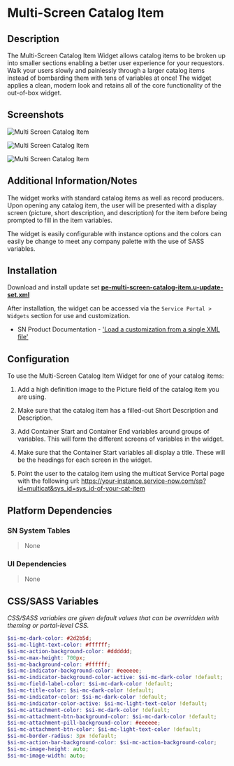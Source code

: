 # Multi-Screen Catalog Item

## Description

The Multi-Screen Catalog Item Widget allows catalog items to be broken up into smaller sections enabling a better user experience for your requestors. Walk your users slowly and painlessly through a larger catalog items instead of bombarding them with tens of variables at once! The widget applies a clean, modern look and retains all of the core functionality of the out-of-box widget.

## Screenshots

![Multi Screen Catalog Item](https://raw.githubusercontent.com/platform-experience/serviceportal-widget-library/master/src/pe-multi-screen-catalog-item/images/demo_low.gif)

![Multi Screen Catalog Item](https://raw.githubusercontent.com/platform-experience/serviceportal-widget-library/master/src/pe-multi-screen-catalog-item/images/main-screen-blue.png)

![Multi Screen Catalog Item](https://raw.githubusercontent.com/platform-experience/serviceportal-widget-library/master/src/pe-multi-screen-catalog-item/images/main-screen-red.png)

## Additional Information/Notes

The widget works with standard catalog items as well as record producers. Upon opening any catalog item, the user will be presented with a display screen (picture, short description, and description) for the item before being prompted to fill in the item variables.

The widget is easily configurable with instance options and the colors can easily be change to meet any company palette with the use of SASS variables.

## Installation

Download and install update set **[pe-multi-screen-catalog-item.u-update-set.xml](https://github.com/platform-experience/serviceportal-widget-library/blob/master/src/pe-multi-screen-catalog-item/pe-multi-screen-catalog-item.u-update-set.xml)**

After installation, the widget can be accessed via the `Service Portal > Widgets` section for use and customization.

- SN Product Documentation - ['Load a customization from a single XML file'](https://docs.servicenow.com/bundle/kingston-application-development/page/build/system-update-sets/task/t_SaveAnUpdateSetAsAnXMLFile.html)

## Configuration

To use the Multi-Screen Catalog Item Widget for one of your catalog items:

1. Add a high definition image to the Picture field of the catalog item you are using.

1. Make sure that the catalog item has a filled-out Short Description and Description.

1. Add Container Start and Container End variables around groups of variables. This will form the different screens of variables in the widget.

1. Make sure that the Container Start variables all display a title. These will be the headings for each screen in the widget.

1. Point the user to the catalog item using the multicat Service Portal page with the following url: https://your-instance.service-now.com/sp?id=multicat&sys_id=sys_id-of-your-cat-item

## Platform Dependencies

### SN System Tables

> None

### UI Dependencies

> None

## CSS/SASS Variables

_CSS/SASS variables are given default values that can be overridden with theming or portal-level CSS._

```scss
$si-mc-dark-color: #2d2b5d;
$si-mc-light-text-color: #ffffff;
$si-mc-action-background-color: #dddddd;
$si-mc-max-height: 700px;
$si-mc-background-color: #ffffff;
$si-mc-indicator-background-color: #eeeeee;
$si-mc-indicator-background-color-active: $si-mc-dark-color !default;
$si-mc-field-label-color: $si-mc-dark-color !default;
$si-mc-title-color: $si-mc-dark-color !default;
$si-mc-indicator-color: $si-mc-dark-color !default;
$si-mc-indicator-color-active: $si-mc-light-text-color !default;
$si-mc-attachment-color: $si-mc-dark-color !default;
$si-mc-attachment-btn-background-color: $si-mc-dark-color !default;
$si-mc-attachment-pill-background-color: #eeeeee;
$si-mc-attachment-btn-color: $si-mc-light-text-color !default;
$si-mc-border-radius: 3px !default;
$si-mc-action-bar-background-color: $si-mc-action-background-color;
$si-mc-image-height: auto;
$si-mc-image-width: auto;
```
